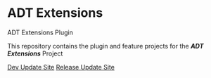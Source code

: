 # ADT Extensions
ADT Extensions Plugin

This repository contains the plugin and feature projects for the ***ADT Extensions*** Project

[Dev Update Site](https://raw.githubusercontent.com/stockbal/EclipseDevUpdateSite/master)
[Release Update Site](https://raw.githubusercontent.com/stockbal/EclipseReleaseUpdateSite/master)
